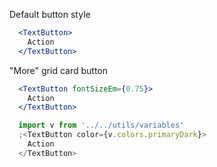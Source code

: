Default button style

```jsx
  <TextButton>
    Action
  </TextButton>
```


"More" grid card button

```jsx
  <TextButton fontSizeEm={0.75}>
    Action
  </TextButton>
```

```jsx
  import v from '../../utils/variables'
  ;<TextButton color={v.colors.primaryDark}>
    Action
  </TextButton>
```
